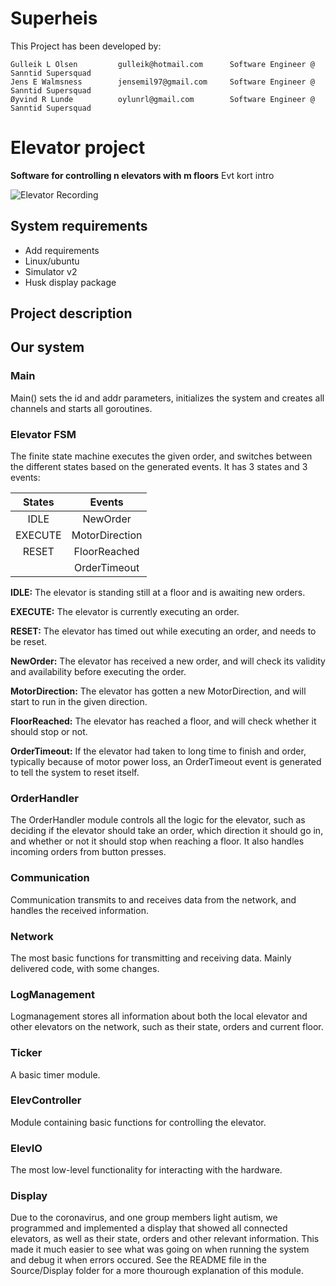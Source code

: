 # Superheis

This Project has been developed by:
```
Gulleik L Olsen         gulleik@hotmail.com      Software Engineer @ Sanntid Supersquad
Jens E Walmsness        jensemil97@gmail.com     Software Engineer @ Sanntid Supersquad
Øyvind R Lunde          oylunrl@gmail.com        Software Engineer @ Sanntid Supersquad
```

# Elevator project
**Software for controlling n elevators with m floors** Evt kort intro

![Elevator Recording](Media/ElevatorRecording.gif)

## System requirements
- Add requirements
- Linux/ubuntu
- Simulator v2
- Husk display package

## Project description

## Our system

### Main
Main() sets the id and addr parameters, initializes the system and creates all channels and starts all goroutines.

### Elevator FSM

The finite state machine executes the given order, and switches between the different states based on the generated events. It has 3 states and 3 events:

| States        | Events            |
|:-------------:|:-----------------:|
| IDLE          | NewOrder          |
| EXECUTE       | MotorDirection    |
| RESET         | FloorReached      |
|               | OrderTimeout      |



**IDLE:** The elevator is standing still at a floor and is awaiting new orders.

**EXECUTE:** The elevator is currently executing an order.

**RESET:** The elevator has timed out while executing an order, and needs to be reset.

**NewOrder:** The elevator has received a new order, and will check its validity and availability before executing the order.

**MotorDirection:** The elevator has gotten a new MotorDirection, and will start to run in the given direction.

**FloorReached:** The elevator has reached a floor, and will check whether it should stop or not.

**OrderTimeout:** If the elevator had taken to long time to finish and order, typically because of motor power loss, an OrderTimeout event is generated to tell the system to reset itself.

### OrderHandler
The OrderHandler module controls all the logic for the elevator, such as deciding if the elevator should take an order, which direction it should go in, and whether or not it should stop when reaching a floor. It also handles incoming orders from button presses. 

### Communication
Communication transmits to and receives data from the network, and handles the received information.

### Network
The most basic functions for transmitting and receiving data. Mainly delivered code, with some changes.

### LogManagement
Logmanagement stores all information about both the local elevator and other elevators on the network, such as their state, orders and current floor.

### Ticker
A basic timer module.

### ElevController
Module containing basic functions for controlling the elevator.

### ElevIO
The most low-level functionality for interacting with the hardware.

### Display
Due to the coronavirus, and one group members light autism, we programmed and implemented a display that showed all connected elevators, as well as their state, orders and other relevant information. This made it much easier to see what was going on when running the system and debug it when errors occured.
See the README file in the Source/Display folder for a more thourough explanation of this module.
